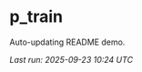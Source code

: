 # p_train

Auto-updating README demo.

<!--START_SECTION:status-->
_Last run: 2025-09-23 10:24 UTC_
<!--END_SECTION:status-->





























































































































































































































































































































































































































































































































































































































































































































